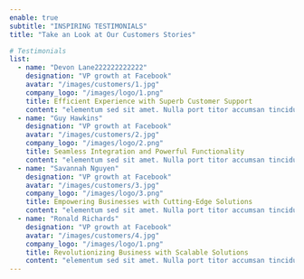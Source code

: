 ```yaml
---
enable: true
subtitle: "INSPIRING TESTIMONIALS"
title: "Take an Look at Our Customers Stories"

# Testimonials
list:
  - name: "Devon Lane222222222222"
    designation: "VP growth at Facebook"
    avatar: "/images/customers/1.jpg"
    company_logo: "/images/logo/1.png"
    title: Efficient Experience with Superb Customer Support
    content: "elementum sed sit amet. Nulla port titor accumsan tincidunt. Proin eget tortor risus. Vestibulum ac diam sit amet quam"
  - name: "Guy Hawkins"
    designation: "VP growth at Facebook"
    avatar: "/images/customers/2.jpg"
    company_logo: "/images/logo/2.png"
    title: Seamless Integration and Powerful Functionality
    content: "elementum sed sit amet. Nulla port titor accumsan tincidunt. Proin eget tortor risus. Vestibulum ac diam sit amet quam"
  - name: "Savannah Nguyen"
    designation: "VP growth at Facebook"
    avatar: "/images/customers/3.jpg"
    company_logo: "/images/logo/3.png"
    title: Empowering Businesses with Cutting-Edge Solutions
    content: "elementum sed sit amet. Nulla port titor accumsan tincidunt. Proin eget tortor risus. Vestibulum ac diam sit amet quam"
  - name: "Ronald Richards"
    designation: "VP growth at Facebook"
    avatar: "/images/customers/4.jpg"
    company_logo: "/images/logo/1.png"
    title: Revolutionizing Business with Scalable Solutions
    content: "elementum sed sit amet. Nulla port titor accumsan tincidunt. Proin eget tortor risus. Vestibulum ac diam sit amet quam"
---
```

